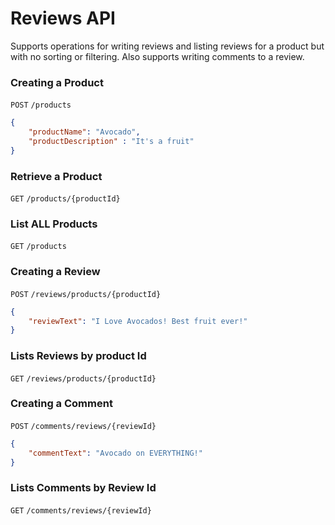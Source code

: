 # Reviews API 
Supports operations for writing reviews and listing reviews for a product but with no sorting or filtering. Also supports writing comments to a review. 

### Creating a Product
`POST` `/products`
```json
{
	"productName": "Avocado",
	"productDescription" : "It's a fruit"
}
```

### Retrieve a Product 
`GET` `/products/{productId}`

### List ALL Products
`GET` `/products`

### Creating a Review
`POST` `/reviews/products/{productId}`
```json
{
	"reviewText": "I Love Avocados! Best fruit ever!"
}
```

### Lists Reviews by product Id
`GET` `/reviews/products/{productId}`

### Creating a Comment
`POST` `/comments/reviews/{reviewId}`
```json
{
	"commentText": "Avocado on EVERYTHING!"
}
```

### Lists Comments by Review Id
`GET` `/comments/reviews/{reviewId}`

